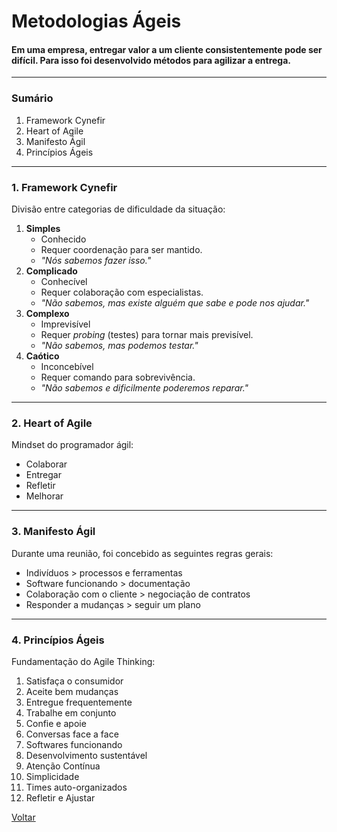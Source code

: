 # Metodologias Ágeis

#### Em uma empresa, entregar valor a um cliente consistentemente pode ser difícil. Para isso foi desenvolvido métodos para **agilizar** a entrega.

---
### Sumário
1. Framework Cynefir
2. Heart of Agile
3. Manifesto Ágil
4. Princípios Ágeis

---
### 1. Framework Cynefir
Divisão entre categorias de dificuldade da situação:
1. **Simples**
    * Conhecido 
    * Requer coordenação para ser mantido.
	* _"Nós sabemos fazer isso."_
2. **Complicado**   
    * Conhecível
    * Requer colaboração com especialistas.
    * _"Não sabemos, mas existe alguém que sabe e pode nos ajudar."_
3. **Complexo**
    * Imprevisível
    * Requer _probing_ (testes) para tornar mais previsível.
    * _"Não sabemos, mas podemos testar."_
4. **Caótico** 
    * Inconcebível
    * Requer comando para sobrevivência.
    * _"Não sabemos e dificilmente poderemos reparar."_  

---
### 2. Heart of Agile
Mindset do programador ágil:
* Colaborar
* Entregar
* Refletir
* Melhorar
---
### 3. Manifesto Ágil
  Durante uma reunião, foi concebido as seguintes regras gerais:  
  * Indivíduos > processos e ferramentas
  * Software funcionando > documentação
  * Colaboração com o cliente > negociação de contratos
  * Responder a mudanças > seguir um plano
---
### 4. Princípios Ágeis
  Fundamentação  do Agile Thinking:
  1. Satisfaça o consumidor
  2. Aceite bem mudanças
  3. Entregue frequentemente
  4. Trabalhe em conjunto
  5. Confie e apoie
  6. Conversas face a face
  7. Softwares funcionando
  8. Desenvolvimento sustentável
  9. Atenção Contínua
  10. Simplicidade
  11. Times auto-organizados
  12. Refletir e Ajustar

[Voltar](../../Readme.md)
